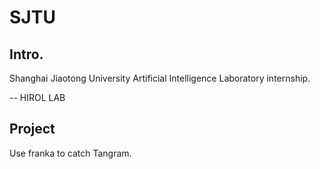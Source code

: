 # SJTU

## Intro.

Shanghai Jiaotong University Artificial Intelligence Laboratory internship.

-- HIROL LAB

## Project

Use franka to catch Tangram.


